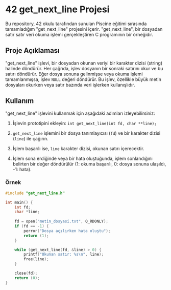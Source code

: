 # 42 get_next_line Projesi

Bu repository, 42 okulu tarafından sunulan Piscine eğitimi sırasında tamamladığım "get_next_line" projesini içerir. "get_next_line", bir dosyadan satır satır veri okuma işlemi gerçekleştiren C programının bir örneğidir.

## Proje Açıklaması

"get_next_line" işlevi, bir dosyadan okunan veriyi bir karakter dizisi (string) halinde döndürür. Her çağrıda, işlev dosyanın bir sonraki satırını okur ve bu satırı döndürür. Eğer dosya sonuna gelinmişse veya okuma işlemi tamamlanmışsa, işlev `NULL` değeri döndürür. Bu işlev, özellikle büyük metin dosyaları okurken veya satır bazında veri işlerken kullanışlıdır.

## Kullanım

"get_next_line" işlevini kullanmak için aşağıdaki adımları izleyebilirsiniz:

1. İşlevin prototipini ekleyin: `int get_next_line(int fd, char **line);`

2. `get_next_line` işlemini bir dosya tanımlayıcısı (`fd`) ve bir karakter dizisi (`line`) ile çağırın.

3. İşlem başarılı ise, `line` karakter dizisi, okunan satırı içerecektir.

4. İşlem sona erdiğinde veya bir hata oluştuğunda, işlem sonlandığını belirten bir değer döndürülür (1: okuma başarılı, 0: dosya sonuna ulaşıldı, -1: hata).

### Örnek

```c
#include "get_next_line.h"

int main() {
    int fd;
    char *line;
    
    fd = open("metin_dosyasi.txt", O_RDONLY);
    if (fd == -1) {
        perror("Dosya açılırken hata oluştu");
        return (1);
    }

    while (get_next_line(fd, &line) > 0) {
        printf("Okunan satır: %s\n", line);
        free(line);
    }

    close(fd);
    return (0);
}
